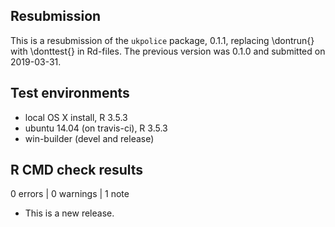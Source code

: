 

## Resubmission

This is a resubmission of the `ukpolice` package, 0.1.1, replacing 
\dontrun{} with \donttest{} in Rd-files. The previous version was 0.1.0 and 
submitted on 2019-03-31.

## Test environments
* local OS X install, R 3.5.3
* ubuntu 14.04 (on travis-ci), R 3.5.3
* win-builder (devel and release)

## R CMD check results

0 errors | 0 warnings | 1 note

* This is a new release.
